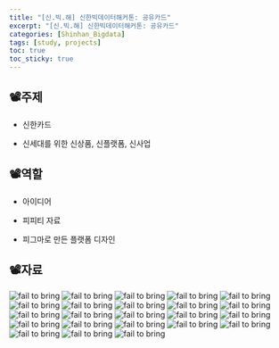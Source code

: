 ```yaml
---
title: "[신.빅.해] 신한빅데이터해커톤: 공유카드"
excerpt: "[신.빅.해] 신한빅데이터해커톤: 공유카드"
categories: [Shinhan_Bigdata]
tags: [study, projects]
toc: true
toc_sticky: true
---
```


## 📽️주제

+ 신한카드

+ 신세대를 위한 신상품, 신플랫폼, 신사업

## 📽️역할

+ 아이디어

+ 피피티 자료

+ 피그마로 만든 플랫폼 디자인

## 📽️자료

![fail to bring](/assets/Image/BigO/ppt/%EC%8A%AC%EB%9D%BC%EC%9D%B4%EB%93%9C1.PNG)
![fail to bring](/assets/Image/BigO/ppt/%EC%8A%AC%EB%9D%BC%EC%9D%B4%EB%93%9C2.PNG)
![fail to bring](/assets/Image/BigO/ppt/%EC%8A%AC%EB%9D%BC%EC%9D%B4%EB%93%9C3.PNG)
![fail to bring](/assets/Image/BigO/ppt/%EC%8A%AC%EB%9D%BC%EC%9D%B4%EB%93%9C4.PNG)
![fail to bring](/assets/Image/BigO/ppt/%EC%8A%AC%EB%9D%BC%EC%9D%B4%EB%93%9C5.PNG)
![fail to bring](/assets/Image/BigO/ppt/%EC%8A%AC%EB%9D%BC%EC%9D%B4%EB%93%9C6.PNG)
![fail to bring](/assets/Image/BigO/ppt/%EC%8A%AC%EB%9D%BC%EC%9D%B4%EB%93%9C7.PNG)
![fail to bring](/assets/Image/BigO/ppt/%EC%8A%AC%EB%9D%BC%EC%9D%B4%EB%93%9C8.PNG)
![fail to bring](/assets/Image/BigO/ppt/%EC%8A%AC%EB%9D%BC%EC%9D%B4%EB%93%9C9.PNG)
![fail to bring](/assets/Image/BigO/ppt/%EC%8A%AC%EB%9D%BC%EC%9D%B4%EB%93%9C10.PNG)
![fail to bring](/assets/Image/BigO/ppt/%EC%8A%AC%EB%9D%BC%EC%9D%B4%EB%93%9C11.PNG)
![fail to bring](/assets/Image/BigO/ppt/%EC%8A%AC%EB%9D%BC%EC%9D%B4%EB%93%9C12.PNG)
![fail to bring](/assets/Image/BigO/ppt/%EC%8A%AC%EB%9D%BC%EC%9D%B4%EB%93%9C13.PNG)
![fail to bring](/assets/Image/BigO/ppt/%EC%8A%AC%EB%9D%BC%EC%9D%B4%EB%93%9C14.PNG)
![fail to bring](/assets/Image/BigO/ppt/%EC%8A%AC%EB%9D%BC%EC%9D%B4%EB%93%9C15.PNG)
![fail to bring](/assets/Image/BigO/ppt/%EC%8A%AC%EB%9D%BC%EC%9D%B4%EB%93%9C16.PNG)
![fail to bring](/assets/Image/BigO/ppt/%EC%8A%AC%EB%9D%BC%EC%9D%B4%EB%93%9C17.PNG)
![fail to bring](/assets/Image/BigO/ppt/%EC%8A%AC%EB%9D%BC%EC%9D%B4%EB%93%9C18.PNG)
![fail to bring](/assets/Image/BigO/ppt/%EC%8A%AC%EB%9D%BC%EC%9D%B4%EB%93%9C19.PNG)
![fail to bring](/assets/Image/BigO/ppt/%EC%8A%AC%EB%9D%BC%EC%9D%B4%EB%93%9C20.PNG)
![fail to bring](/assets/Image/BigO/ppt/%EC%8A%AC%EB%9D%BC%EC%9D%B4%EB%93%9C21.PNG)
![fail to bring](/assets/Image/BigO/ppt/%EC%8A%AC%EB%9D%BC%EC%9D%B4%EB%93%9C22.PNG)
![fail to bring](/assets/Image/BigO/ppt/%EC%8A%AC%EB%9D%BC%EC%9D%B4%EB%93%9C23.PNG)



